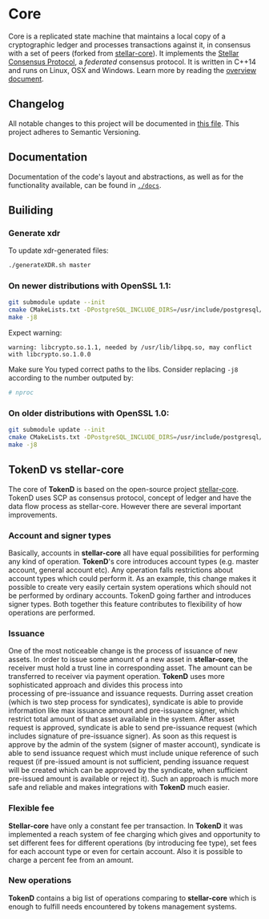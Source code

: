 # Core

Core is a replicated state machine that maintains a local copy of a cryptographic ledger and processes transactions against it, in consensus with a set of peers (forked from [stellar-core](https://github.com/stellar/stellar-core)).
It implements the [Stellar Consensus Protocol](https://github.com/stellar/stellar-core/blob/master/src/scp/readme.md), a _federated_ consensus protocol.
It is written in C++14 and runs on Linux, OSX and Windows.
Learn more by reading the [overview document](https://gitlab.com/tokend/core/blob/master/docs/readme.md).

## Changelog

All notable changes to this project will be documented in [this file](https://gitlab.com/tokend/core/blob/master/docs/CHANGELOG.md). This project adheres to Semantic Versioning.

## Documentation

Documentation of the code's layout and abstractions, as well as for the
functionality available, can be found in
[`./docs`](https://gitlab.com/tokend/core/tree/master/docs).

## Builiding

### Generate xdr

To update xdr-generated files:

```bash
./generateXDR.sh master
```

### On newer distributions with OpenSSL 1.1:

```sh
git submodule update --init
cmake CMakeLists.txt -DPostgreSQL_INCLUDE_DIRS=/usr/include/postgresql/ -DPostgreSQL_LIBRARIES=/usr/lib/libpq.so -DOPENSSL_ROOT_DIR=/usr/lib/openssl-1.0 -DOPENSSL_LIBRARIES=/usr/lib/openssl-1.0 -DOPENSSL_INCLUDE_DIR=/usr/include/openssl-1.0
make -j8
```

Expect warning:

```
warning: libcrypto.so.1.1, needed by /usr/lib/libpq.so, may conflict with libcrypto.so.1.0.0
```

Make sure You typed correct paths to the libs. Consider replacing `-j8` according to the number outputed by:

```sh
# nproc
```

### On older distributions with OpenSSL 1.0:

```sh
git submodule update --init
cmake CMakeLists.txt -DPostgreSQL_INCLUDE_DIRS=/usr/include/postgresql/ -DPostgreSQL_LIBRARIES=/usr/lib/libpq.so
make -j8
```

## TokenD vs stellar-core

The core of **TokenD** is based on the open-source project [stellar-core](github.com/stellar/stellar-core).
TokenD uses SCP as consensus protocol, concept of ledger
and have the data flow process as stellar-core.
However there are several important improvements.

### Account and signer types

Basically, accounts in **stellar-core** all have equal 
possibilities for performing any kind of operation. 
**TokenD**'s core introduces account types (e.g. master account, general account etc).
Any operation falls restrictions about account types which 
could perform it. As an example, this change makes it possible to create very easily 
certain system operations which should not be performed by ordinary accounts. 
TokenD going farther and introduces signer types.
Both together this feature contributes to flexibility of how operations are performed.

### Issuance

One of the most noticeable change is the process of issuance of new assets.
In order to issue some amount of a new asset in **stellar-core**, the receiver must 
hold a trust line in corresponding asset. The amount can be transferred to receiver via 
payment operation.
**TokenD** uses more sophisticated approach and divides this process into  
processing of pre-issuance and issuance requests. Durring asset creation (which is two step process for syndicates),
syndicate is able to provide information like max issuance amount and pre-issuance signer, which restrict total amount of that asset available in the system.
After asset request is approved, syndicate is able to send pre-issuance request (which includes signature of pre-issuance signer).
As soon as this request is approve by the admin of the system (signer of master account), syndicate is able to send issuance request which must include unique reference of such request
(if pre-issued amount is not sufficient, pending issuance request will be created
which can be approved by the syndicate, when sufficient pre-issued amount is available or reject it).
Such an approach is much more safe and reliable and makes integrations with **TokenD** much easier.

### Flexible fee

**Stellar-core** have only a constant fee per transaction.
In **TokenD** it was implemented a reach system of fee charging which 
gives and opportunity to set different fees for different operations (by introducing fee type),
set fees for each account type or even for certain account.
Also it is possible to charge a percent fee from an amount.

### New operations

**TokenD** contains a big list of operations 
comparing to **stellar-core** which is enough to fulfill needs encountered by tokens management systems.
